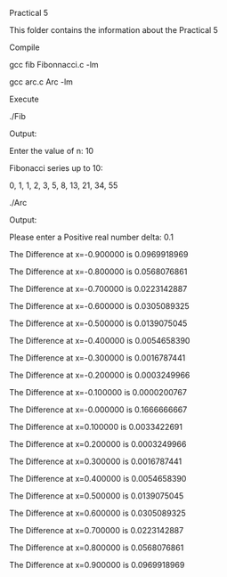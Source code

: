 Practical 5

This folder contains the information about the Practical 5

Compile

gcc fib Fibonnacci.c -lm

gcc arc.c Arc -lm

Execute

./Fib

Output:

Enter the value of n: 10

Fibonacci series up to 10:

0, 1, 1, 2, 3, 5, 8, 13, 21, 34, 55

./Arc

Output:

Please enter a Positive real number delta: 0.1

The Difference at x=-0.900000 is 0.0969918969

The Difference at x=-0.800000 is 0.0568076861

The Difference at x=-0.700000 is 0.0223142887

The Difference at x=-0.600000 is 0.0305089325

The Difference at x=-0.500000 is 0.0139075045

The Difference at x=-0.400000 is 0.0054658390

The Difference at x=-0.300000 is 0.0016787441

The Difference at x=-0.200000 is 0.0003249966

The Difference at x=-0.100000 is 0.0000200767

The Difference at x=-0.000000 is 0.1666666667

The Difference at x=0.100000 is 0.0033422691

The Difference at x=0.200000 is 0.0003249966

The Difference at x=0.300000 is 0.0016787441

The Difference at x=0.400000 is 0.0054658390

The Difference at x=0.500000 is 0.0139075045

The Difference at x=0.600000 is 0.0305089325

The Difference at x=0.700000 is 0.0223142887

The Difference at x=0.800000 is 0.0568076861

The Difference at x=0.900000 is 0.0969918969
